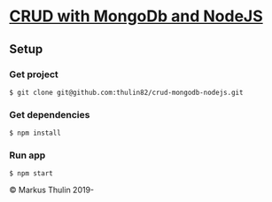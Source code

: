 # [CRUD with MongoDb and NodeJS](https://github.com/thulin82/crud-mongodb-nodejs)

Setup
---------------------
### Get project
```
$ git clone git@github.com:thulin82/crud-mongodb-nodejs.git
```
### Get dependencies
```
$ npm install
```
### Run app
```
$ npm start
```

© Markus Thulin 2019-

